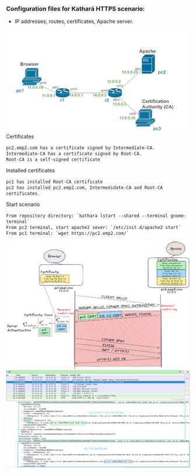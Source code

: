 ### Configuration files for Kathará HTTPS scenario:
-  IP addresses, routes, certificates, Apache server.

<img src="https://github.com/evaCastro/kathara-labs/blob/main/https/images/https-scenario.png"
     alt="TLS handshake"
     style="float: left; margin-right: 10px;" width=700 />

Certificates

    pc2.emp2.com has a certificate signed by Intermediate-CA.
    Intermediate-CA has a certificate signed by Root-CA.
    Root-CA is a self-signed certificate

Installed certificates

    pc1 has installed Root-CA certificate
    pc2 has installed pc2.emp2.com, Intermedidate-CA and Root-CA certificates.

Start scenario

    From repository directory: `kathara lstart --shared --terminal gnome-terminal`
    From pc2 terminal, start apache2 sever: `/etc/init.d/apache2 start`
    From pc1 terminal: `wget https://pc2.emp2.com/`


<img src="https://github.com/evaCastro/kathara-labs/blob/main/https/images/certificate-chain.png"
     alt="TLS handshake"
     style="float: left; margin-right: 10px;" width=700 />

<img src="https://github.com/evaCastro/kathara-labs/blob/main/https/images/TLS13.png"
     alt="TLS handshake"
     style="float: left; margin-right: 10px;" width=700 />
